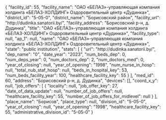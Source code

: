 {
    "facility_id": 55,
    "facility_name": "ОАО «БЕЛАЗ»-управляющая компания холдинга «БЕЛАЗ-ХОЛДИНГ» Оздоровительный центр «Дудинка»",
    "district_id": "5-05-0",
    "district_name": "Борисовский район",
    "facility_url": "http:\/\/dudinka.sanatorii.by\/",
    "facility_address": "Борисовский р-н, д. Дудинка",
    "title": "ОАО «БЕЛАЗ»-управляющая компания холдинга «БЕЛАЗ-ХОЛДИНГ» Оздоровительный центр «Дудинка»",
    "facility_type": null,
    "ap_1": null,
    "name": "ОАО «БЕЛАЗ»-управляющая компания холдинга «БЕЛАЗ-ХОЛДИНГ» Оздоровительный центр «Дудинка»",
    "state": "public institution",
    "stats": [
        {
            "url": "http:\/\/dudinka.sanatorii.by\/",
            "dep_name": "0",
            "date_year": "2023",
            "num_beds_dep": 0,
            "num_deps_year": 0,
            "num_doctors_dep": 2,
            "num_doctors_med": 0,
            "year_of_closing": null,
            "year_of_opening": "1998",
            "num_nurse_in_hosp": null,
            "total_nub_staf_hosp": null,
            "beds_in_hospital_key": 53,
            "num_beds_facility_year": 100,
            "healthcare_facility_key": 55
        }
    ],
    "med_id": 60,
    "address": "Борисовский р-н, д. Дудинка",
    "devices": [],
    "coord_x_y": null,
    "job_offers": [
        {
            "locality": null,
            "job_offer_key": 27,
            "date_of_data_update": null,
            "number_of_job_offers": null,
            "healthcare_facility_key": 55,
            "number_of_job_offers_for_midlevel": null
        }
    ],
    "place_name": "Борисов",
    "place_type": null,
    "division_id": "5-05-0",
    "year_of_closing": null,
    "year_of_opening": "1998",
    "healthcare_facility_key": 55,
    "administrative_division_id": "5-05-0"
}